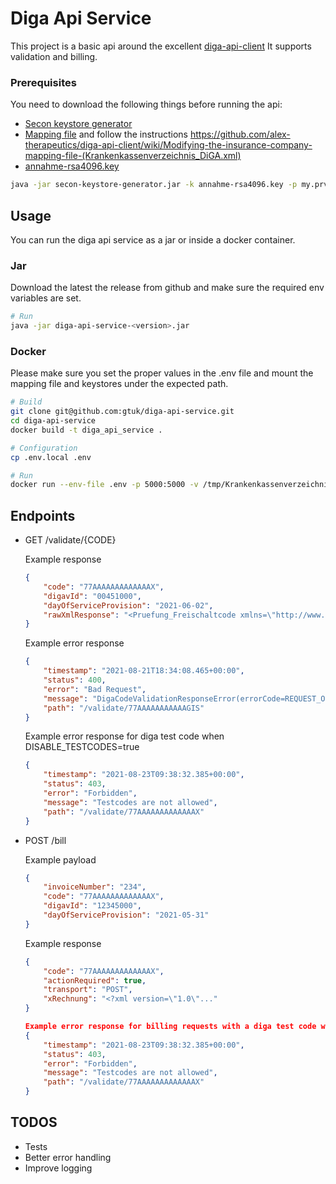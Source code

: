 # Diga Api Service

This project is a basic api around the excellent [diga-api-client](https://github.com/alex-therapeutics/diga-api-client)
It supports validation and billing.

### Prerequisites
You need to download the following things before running the api:
* [Secon keystore generator](https://github.com/mawendo-gmbh/secon-keystore-generator/releases)
* [Mapping file](https://kkv.gkv-diga.de/) and follow the instructions https://github.com/alex-therapeutics/diga-api-client/wiki/Modifying-the-insurance-company-mapping-file-(Krankenkassenverzeichnis_DiGA.xml)
* [annahme-rsa4096.key](https://trustcenter-data.itsg.de/dale/annahme-rsa4096.key)

```bash
java -jar secon-keystore-generator.jar -k annahme-rsa4096.key -p my.prv.key.pem -c my.chain.p7c # This creates one keystore that contains the your private key and all the public insurance keys
```

##  Usage
You can run the diga api service as a jar or inside a docker container.

### Jar
Download the latest the release from github and make sure the required env variables are set.
```bash
# Run
java -jar diga-api-service-<version>.jar
```

### Docker
Please make sure you set the proper values in the .env file and mount the mapping file and keystores under the expected path.
```bash
# Build
git clone git@github.com:gtuk/diga-api-service.git
cd diga-api-service
docker build -t diga_api_service .

# Configuration
cp .env.local .env

# Run
docker run --env-file .env -p 5000:5000 -v /tmp/Krankenkassenverzeichnis_DiGA.xml:/tmp/Krankenkassenverzeichnis_DiGA.xml -v /tmp/keystore.p12:/tmp/keystore.p12 --name digaApiService diga_api_service
```

## Endpoints
* GET /validate/{CODE}

    Example response
    ```json
    {
        "code": "77AAAAAAAAAAAAAX",
        "digavId": "00451000",
        "dayOfServiceProvision": "2021-06-02",
        "rawXmlResponse": "<Pruefung_Freischaltcode xmlns=\"http://www.gkv-datenaustausch.de/XML-Schema/EDFC0_Pruefung/2.0.0\" nachrichtentyp=\"ANT\" verfahrenskennung=\"TDFC0\" absender=\"123456789\" empfaenger=\"102114819\" version=\"002.000.000\" gueltigab=\"2020-07-01\"><Antwort><IK_DiGA_Hersteller>123456789</IK_DiGA_Hersteller><IK_Krankenkasse>102114819</IK_Krankenkasse><DiGAVEID>00329000</DiGAVEID><Freischaltcode>77AAAAAAAAAAAAAX</Freischaltcode><Tag_der_Leistungserbringung>2021-05-19</Tag_der_Leistungserbringung></Antwort></Pruefung_Freischaltcode>"
    }
    ```

    Example error response
    ```json
    {
        "timestamp": "2021-08-21T18:34:08.465+00:00",
        "status": 400,
        "error": "Bad Request",
        "message": "DigaCodeValidationResponseError(errorCode=REQUEST_OR_DATA_INVALID, errorText=Anfrage oder Datei ungültig)",
        "path": "/validate/77AAAAAAAAAAAGIS"
    }
    ```

    Example error response for diga test code when DISABLE_TESTCODES=true
    ```json
    {
        "timestamp": "2021-08-23T09:38:32.385+00:00",
        "status": 403,
        "error": "Forbidden",
        "message": "Testcodes are not allowed",
        "path": "/validate/77AAAAAAAAAAAAAX"
    }
    ```

* POST /bill

    Example payload
    ```json
    {
        "invoiceNumber": "234",
        "code": "77AAAAAAAAAAAAAX",
        "digavId": "12345000",
        "dayOfServiceProvision": "2021-05-31"
    }
    ```

    Example response
    ```json
    {
        "code": "77AAAAAAAAAAAAAX",
        "actionRequired": true,
        "transport": "POST",
        "xRechnung": "<?xml version=\"1.0\"..."
    }

    Example error response for billing requests with a diga test code when DISABLE_TESTCODES=true
    {
        "timestamp": "2021-08-23T09:38:32.385+00:00",
        "status": 403,
        "error": "Forbidden",
        "message": "Testcodes are not allowed",
        "path": "/validate/77AAAAAAAAAAAAAX"
    }
    ```

## TODOS
* Tests
* Better error handling
* Improve logging
